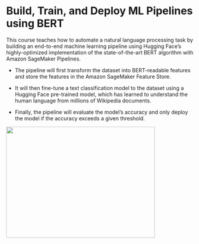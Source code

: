 # Build, Train, and Deploy ML Pipelines using BERT

This course teaches how to automate a natural language processing task by building an end-to-end machine learning pipeline using Hugging Face’s highly-optimized implementation of the state-of-the-art BERT algorithm with Amazon SageMaker Pipelines. 

* The pipeline will first transform the dataset into BERT-readable features and store the features in the Amazon SageMaker Feature Store. 

* It will then fine-tune a text classification model to the dataset using a Hugging Face pre-trained model, which has learned to understand the human language from millions of Wikipedia documents. 

* Finally, the pipeline will evaluate the model’s accuracy and only deploy the model if the accuracy exceeds a given threshold.

<img src="https://github.com/ntoscano01/certificates/blob/main/Build%2C%20Train%2C%20and%20Deploy%20ML%20Pip.png" width="400" height="300">
